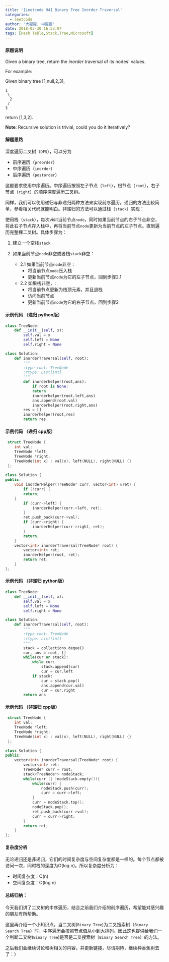 ```yaml
---
title: '[Leetcode 94] Binary Tree Inorder Traversal'
categories:
  - leetcode
author: '大猩猩, 中猩猩'
date: 2018-03-30 16:53:07
tags: [Hash Table,Stack,Tree,Microsoft]
---
```


#### 原题说明
Given a binary tree, return the *inorder* traversal of its nodes' values.

For example:

Given binary tree [1,null,2,3],
   
    1   
     \
	  2
	 /
    3
   
return [1,3,2].

**Note**: Recursive solution is trivial, could you do it iteratively?

#### 解题思路
深度遍历二叉树（`DFS`），可以分为

 - 前序遍历（`preorder`）
 - 中序遍历（`inorder`）
 - 后序遍历（`postorder`）

这题要求使用中序遍历。中序遍历按照左子节点（`left`），根节点（`root`），右子节点（`right`）的顺序深度遍历二叉树。

同样，我们可以使用递归与非递归两种方法来实现前序遍历。递归的方法比较简单，参看相关代码就能明白。非递归的方法可以通过栈（`stack`）实现：

使用栈（`stack`），每次visit当前节点`node`，同时如果当前节点的右子节点非空，将此右子节点存入栈中，再将当前节点`node`更新为当前节点的左子节点。直到遍历完整棵二叉树。具体步骤为：

1. 建立一个空栈`stack`

2. 如果当前节点`node`非空或者栈`stack`非空：
	- 2.1 如果当前节点`node`非空：	
	    - 将当前节点`node`压入栈
	    - 更新当前节点`node`为它的左子节点，回到步骤2.1	
	- 2.2 如果栈非空，:	
	    - 将当前节点更新为栈顶元素，并且退栈
	    - 访问当前节点
	    - 更新当前节点`node`为它的右子节点，回到步骤2



#### 示例代码 （递归 python版）

```python
class TreeNode:
    def __init__(self, x):
        self.val = x
        self.left = None
        self.right = None

class Solution:
    def inorderTraversal(self, root):
        """
        :type root: TreeNode
        :rtype: List[int]
        """
        def inorderhelper(root,ans):
            if root is None:
	        return
            inorderhelper(root.left,ans)  
            ans.append(root.val)
            inorderhelper(root.right,ans)
        res = []
        inorderhelper(root,res)
        return res
```

#### 示例代码 （递归 cpp版）

```cpp
 struct TreeNode {
    int val;
    TreeNode *left;
    TreeNode *right;
    TreeNode(int x) : val(x), left(NULL), right(NULL) {}
 };
 
class Solution {
public:
    void inorderHelper(TreeNode* curr, vector<int> &ret) {
        if (!curr) {
	    return;
	}
        if (curr->left) {
            inorderHelper(curr->left, ret);
        }
        ret.push_back(curr->val);
        if (curr->right) {
            inorderHelper(curr->right, ret);
        }
        return;
    }
    vector<int> inorderTraversal(TreeNode* root) {
        vector<int> ret;
        inorderHelper(root, ret);
        return ret;
    }
};
```

#### 示例代码 （非递归 python版）

```python
class TreeNode:
    def __init__(self, x):
        self.val = x
        self.left = None
        self.right = None

class Solution:
    def inorderTraversal(self, root):
        """
        :type root: TreeNode
        :rtype: List[int]
        """
        stack = collections.deque()
        cur, ans = root, []
        while(cur or stack):
            while cur:
                stack.append(cur)
                cur = cur.left
            if stack:
                cur = stack.pop()
                ans.append(cur.val)
                cur = cur.right
        return ans
```
#### 示例代码 （非递归 cpp版）

```cpp
 struct TreeNode {
    int val;
    TreeNode *left;
    TreeNode *right;
    TreeNode(int x) : val(x), left(NULL), right(NULL) {}
 };
 
class Solution {
public:
    vector<int> inorderTraversal(TreeNode* root) {
        vector<int> ret;
        TreeNode* curr = root;
        stack<TreeNode*> nodeStack;
        while(curr || !nodeStack.empty()){
            while(curr) {
                nodeStack.push(curr);
                curr = curr->left;
            }
            curr = nodeStack.top();
            nodeStack.pop();
            ret.push_back(curr->val);
            curr = curr->right;
        }
        return ret;
    }
};
```

#### 复杂度分析
无论递归还是非递归，它们的时间复杂度与空间复杂度都是一样的。每个节点都被访问一次，同时栈的深度为O(log n)。所以复杂度分析为：

- 时间复杂度：O(n)
- 空间复杂度：O(log n)

#### 总结归纳：
今天我们讲了二叉树的中序遍历，结合之前我们介绍的前序遍历，希望能对感兴趣的朋友有所帮助。

这里再介绍一个小知识点，当二叉树(`Binary Tree`)为二叉搜索树（`Binary Search Tree`）时，中序遍历会按照节点值从小到大排列。因此这也提供给我们一个判断二叉树(`Binary Tree`)是否是二叉搜索树（`Binary Search Tree`）的方法。

之后我们会继续讨论和树相关的内容，并更新链接，尽请期待，继续种香蕉树去了：）
